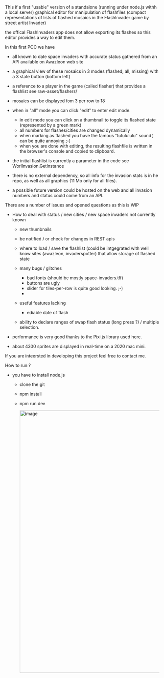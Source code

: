 This if a first "usable" version of a standalone (running under node.js withh a local server) graphical editor
for manipulation of flashfiles (compact representations of lists of flashed mosaics in the FlashInvader game
by street artist Invader)

the offical FlashInvaders app does not allow exporting its flashes so this editor provides a way to edit them.

In this first POC we have

- all known to date space invaders with accurate status gathered from an API available on Awazleon web site
- a graphical view of these mosaics in 3 modes (flashed, all, missing) with a 3 state button (bottom  left)
- a reference to a player in the game (called flasher) that provides a flashlist see raw-asset/flashers/
- mosaics can be displayed fom 3 per row to 18
- when in "all" mode you can click "edit" to enter edit mode.
  - in edit mode you can click on a thumbnail to toggle its flashed state (represented by a green mark)
  - all numbers  for flashes/cities are changed dynamically
  -  when marking as flashed you have the famous "tutulululu" sound( can be quite annoying ;-)
  -  when you are done with editing, the resulting flashfile is written in the browser's console and copied to clipboard.
- the initial flashlist  is currently a parameter in the code see WorlInvasion.GetInstance

- there is no external dependency, so all info for the invasion stats is in he repo, as well as all graphics
 (11 Mo only for all files).

- a possible future version could be hosted on the web and all invasion numbers and status could come
 from an API.

There are a number of issues and opened questions as this is WIP
- How to deal with status / new cities / new space invaders not currently known
  - new thumbnails
  - be notified / or check for changes in REST apis
  - where to load / save the flashlist (could be intgegrated with well know sites (awazleon, invaderspotter) that allow storage of flashed state

  - many bugs / glitches
    - bad fonts (should be mostly space-invaders.tff)
    - buttons are ugly
    - slider for tiles-per-row is quite good looking. ;-)
    - 
  - useful features lacking
    - ediable date of flash
   - ability to declare ranges of swap flash status (long press ?) / multiple selection.
 
- performance is very good thanks to the Pixi.js library used here.
- about 4300 sprites are displayed in real-time on a 2020 mac mini.

If you are inteersted in developing this project feel free to contact me.

How to run ?
- you have to install node.js
  - clone the git
  - npm install
  - npm run dev
 
    <img width="854" alt="image" src="https://github.com/user-attachments/assets/3212be35-9149-41fc-a27e-c41502a75b76" />
